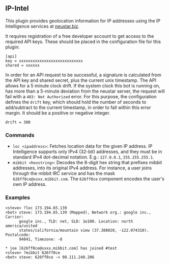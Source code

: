 ## IP-Intel

This plugin provides geolocation information for IP addresses using the
IP Intelligence services at [neustar.biz][1].

[1]: https://ipintelligence.neustar.biz

It requires registration of a free developer account to get access to the
required API keys. These should be placed in the configuration file for
this plugin:

	[api]
	key = xxxxxxxxxxxxxxxxxxxxxxxxxxxx
	shared = xxxxxx

In order for an API request to be successful, a signature is calculated
from the API key and shared secret, plus the current unix timestamp.
The API allows for a 5 minute clock drift. If the system clock this bot is
running on, has more than a 5-minute deviation from the neustar server, the
request will fail with a `403: Not Authorized` error. For this purpose, the
configuration defines the `drift` key, which should hold the number of seconds
to add/subtract to the current timestamp, in order to fall within this error
margin. It should be a positive or negative integer.

	drift = 300


### Commands

* `loc <ipaddress>`: Fetches location data for the given IP address.
  IP Intelligence supports only IPv4 (32-bit) addresses, and they must be in
  standard IPv4 dot-decimal notation. E.g.: `127.0.0.1`, `255.255.255.1`.
* `mibbit <hexstring>`: Decodes the 8-digit hex string that prefixes mibbit
  addresses, into its original IPv4 address. For instance, a user joins through
  the mibbit IRC service and has the mask `626ff0ce@xxxx.mibbit.com`. The
  `626ff0ce` component encodes the user's own IP address.
  


### Examples

	<steve> ?loc 173.194.65.139
	<bot> steve: 173.194.65.139 (Mapped), Network org.: google inc., Carrier: 
	      google inc., TLD: net, SLD: 1e100. Location: north america/united 
	      states/california/mountain view (37.388020, -122.074310). Postalcode: 
	      94041, Timezone: -8

    * joe [626ff0ce@xxxx.mibbit.com] has joined #test
	<steve> ?mibbit 626ff0ce
	<bot> steve: 626ff0ce -> 98.111.240.206



